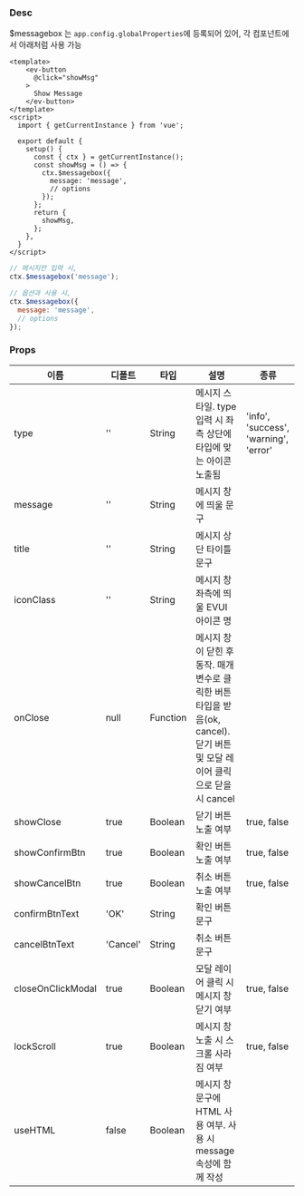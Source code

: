 ### Desc
$messagebox 는 `app.config.globalProperties`에 등록되어 있어, 각 컴포넌트에서 아래처럼 사용 가능 
```vue
<template>
    <ev-button
      @click="showMsg"
    >
      Show Message
    </ev-button>
</template>
<script>
  import { getCurrentInstance } from 'vue';

  export default {
    setup() {
      const { ctx } = getCurrentInstance();
      const showMsg = () => {
        ctx.$messagebox({
          message: 'message',
          // options
        });
      };
      return {
        showMsg,
      };
    },
  }
</script>
```
```js
// 메시지만 입력 시,
ctx.$messagebox('message');

// 옵션과 사용 시,
ctx.$messagebox({
  message: 'message',
  // options
});
```

### Props

| 이름 | 디폴트 | 타입 | 설명 | 종류 |
| --- | ---- | ----- | ---- | --- |
| type | '' | String | 메시지 스타일. type입력 시 좌측 상단에 타입에 맞는 아이콘 노출됨 | 'info', 'success', 'warning', 'error' |
| message | '' | String | 메시지 창에 띄울 문구 | |
| title | '' | String | 메시지 상단 타이틀 문구 | |
| iconClass | '' | String | 메시지 창 좌측에 띄울 EVUI 아이콘 명 | |
| onClose | null | Function | 메시지 창이 닫힌 후 동작. 매개변수로 클릭한 버튼 타입을 받음(ok, cancel). 닫기 버튼 및 모달 레이어 클릭으로 닫을 시 cancel | |
| showClose | true | Boolean | 닫기 버튼 노출 여부 | true, false |
| showConfirmBtn | true | Boolean | 확인 버튼 노출 여부 | true, false |
| showCancelBtn | true | Boolean | 취소 버튼 노출 여부 | true, false |
| confirmBtnText | 'OK' | String | 확인 버튼 문구 | |
| cancelBtnText | 'Cancel' | String | 취소 버튼 문구 | |
| closeOnClickModal | true | Boolean | 모달 레이어 클릭 시 메시지 창 닫기 여부 | true, false |
| lockScroll | true | Boolean | 메시지 창 노출 시 스크롤 사라짐 여부 | true, false |
| useHTML | false | Boolean | 메시지 창 문구에 HTML 사용 여부. 사용 시 message 속성에 함께 작성 | |

